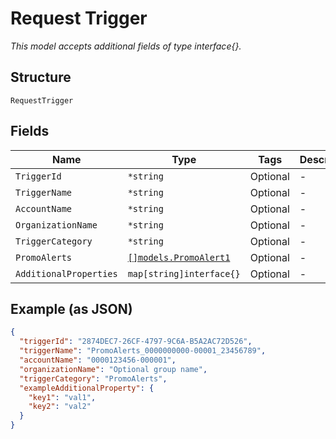 
# Request Trigger

*This model accepts additional fields of type interface{}.*

## Structure

`RequestTrigger`

## Fields

| Name | Type | Tags | Description |
|  --- | --- | --- | --- |
| `TriggerId` | `*string` | Optional | - |
| `TriggerName` | `*string` | Optional | - |
| `AccountName` | `*string` | Optional | - |
| `OrganizationName` | `*string` | Optional | - |
| `TriggerCategory` | `*string` | Optional | - |
| `PromoAlerts` | [`[]models.PromoAlert1`](../../doc/models/promo-alert-1.md) | Optional | - |
| `AdditionalProperties` | `map[string]interface{}` | Optional | - |

## Example (as JSON)

```json
{
  "triggerId": "2874DEC7-26CF-4797-9C6A-B5A2AC72D526",
  "triggerName": "PromoAlerts_0000000000-00001_23456789",
  "accountName": "0000123456-000001",
  "organizationName": "Optional group name",
  "triggerCategory": "PromoAlerts",
  "exampleAdditionalProperty": {
    "key1": "val1",
    "key2": "val2"
  }
}
```

